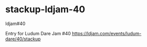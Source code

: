 # stackup-ldjam-40
ldjam#40

Entry for Ludum Dare Jam #40
https://ldjam.com/events/ludum-dare/40/stackup
